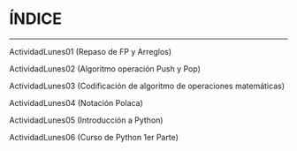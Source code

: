 # ÍNDICE
___________________________________________________________________________________________________________________________________________________________________________________

ActividadLunes01 (Repaso de FP y Arreglos)

ActividadLunes02 (Algoritmo operación Push y Pop)

ActividadLunes03 (Codificación de algoritmo de operaciones matemáticas) 

ActividadLunes04 (Notación Polaca)

ActividadLunes05 (Introducción a Python)

ActividadLunes06 (Curso de Python 1er Parte)
